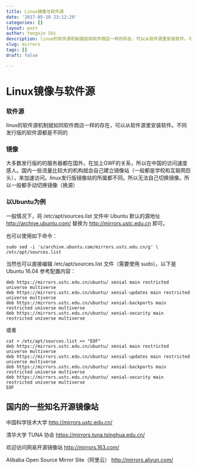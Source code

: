 ```yaml
---
title: Linux镜像与软件源
date: '2017-05-18 23:12:29'
categories: []
layout: post
author: Yongxin Shi
description: linux的软件源机制就如同软件商店一样的存在，可以从软件源里安装软件。不同发行版的软件源都是不同的
slug: mirrors
tags: []
draft: false

---
```


Linux镜像与软件源
==========

### 软件源
linux的软件源机制就如同软件商店一样的存在，可以从软件源里安装软件。不同发行版的软件源都是不同的

### 镜像
大多数发行版的的服务器都在国外，在加上GWF的关系，所以在中国的访问速度感人。国内一些流量比较大的机构就会自己建立镜像站（一般都是学校和互联网巨头），来加速访问。linux发行版镜像站的所属都不同。所以无法自己切换镜像。所以一般都手动切换镜像（换源）


### 以Ubuntu为例
一般情况下，将 /etc/apt/sources.list 文件中 Ubuntu 默认的源地址 http://archive.ubuntu.com/ 替换为 http://mirrors.ustc.edu.cn 即可。

也可以使用如下命令：

    sudo sed -i 's/archive.ubuntu.com/mirrors.ustc.edu.cn/g' \
    /etc/apt/sources.list

当然也可以直接编辑 /etc/apt/sources.list 文件（需要使用 sudo）。以下是 Ubuntu 16.04 参考配置内容：

    deb https://mirrors.ustc.edu.cn/ubuntu/ xenial main restricted universe multiverse
    deb https://mirrors.ustc.edu.cn/ubuntu/ xenial-updates main restricted universe multiverse
    deb https://mirrors.ustc.edu.cn/ubuntu/ xenial-backports main restricted universe multiverse
    deb https://mirrors.ustc.edu.cn/ubuntu/ xenial-security main restricted universe multiverse

或者

    cat > /etc/apt/sources.list << "EOF"
    deb https://mirrors.ustc.edu.cn/ubuntu/ xenial main restricted universe multiverse
    deb https://mirrors.ustc.edu.cn/ubuntu/ xenial-updates main restricted universe multiverse
    deb https://mirrors.ustc.edu.cn/ubuntu/ xenial-backports main restricted universe multiverse
    deb https://mirrors.ustc.edu.cn/ubuntu/ xenial-security main restricted universe multiverse
    EOF




## 国内的一些知名开源镜像站

中国科学技术大学
http://mirrors.ustc.edu.cn/

清华大学 TUNA 协会
https://mirrors.tuna.tsinghua.edu.cn/

欢迎访问网易开源镜像站
http://mirrors.163.com/

Alibaba Open Source Mirror Site（阿里云）
http://mirrors.aliyun.com/
